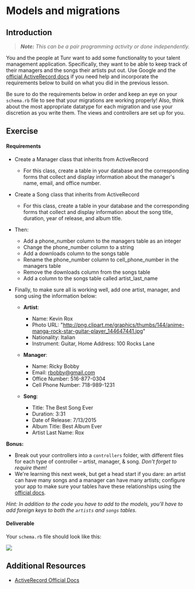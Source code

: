 # Models and migrations

## Introduction

> ***Note:*** _This can be a pair programming activity or done independently._

You and the people at Tunr want to add some functionality to your talent management application.  Specifically, they want to be able to keep track of their managers and the songs their artists put out. Use Google and the [official ActiveRecord docs](http://edgeguides.rubyonrails.org/active_record_migrations.html) if you need help and incorporate the requirements below to build on what you did in the previous lesson.  

Be sure to do the requirements below in order and keep an eye on your `schema.rb` file to see that your migrations are working properly!  Also, think about the most appropriate datatype for each migration and use your discretion as you write them.  The views and controllers are set up for you.

## Exercise

#### Requirements

- Create a Manager class that inherits from ActiveRecord

  - For this class, create a table in your database and the corresponding forms that collect and display information about the manager's name, email, and office number.

- Create a Song class that inherits from ActiveRecord

  - For this class, create a table in your database and the corresponding forms that collect and display information about the song title, duration, year of release, and album title.

- Then:

  - Add a phone_number column to the managers table as an integer
  - Change the phone_number column to a string
  - Add a downloads column to the songs table
  - Rename the phone_number column to cell_phone_number in the managers table
  - Remove the downloads column from the songs table
  - Add a column to the songs table called artist_last_name

- Finally, to make sure all is working well, add one artist, manager, and song using the information below:

  - **Artist**:  

    - Name: Kevin Rox
    - Photo URL: "http://png.clipart.me/graphics/thumbs/144/anime-manga-rock-star-guitar-player_144647441.jpg"
    - Nationality: Italian
    - Instrument: Guitar, Home Address: 100 Rocks Lane

  - **Manager**:  

    - Name: Ricky Bobby
    - Email: rbobby@gmail.com
    - Office Number: 516-877-0304  
    - Cell Phone Number: 718-989-1231

  - **Song**:  

    - Title: The Best Song Ever
    - Duration: 3:31
    - Date of Release: 7/13/2015
    - Album Title: Best Album Ever
    - Artist Last Name: Rox

**Bonus:**

- Break out your controllers into a `controllers` folder, with different files for each type of controller – artist, manager, & song. _Don't forget to require them!_
- We're learning this next week, but get a head start if you dare: an artist can have many songs and a manager can have many artists; configure your app to make sure your tables have these relationships using the [official docs](http://guides.rubyonrails.org/association_basics.html).

 _Hint: In addition to the code you have to add to the models, you'll have to add foreign keys to both the `artists` and `songs` tables._



#### Deliverable

Your `schema.rb` file should look like this:

![](http://s29.postimg.org/4sw62q90n/Screen_Shot_2015_07_13_at_12_00_36_PM.png)

## Additional Resources

- [ActiveRecord Official Docs](http://edgeguides.rubyonrails.org/active_record_migrations.html)
